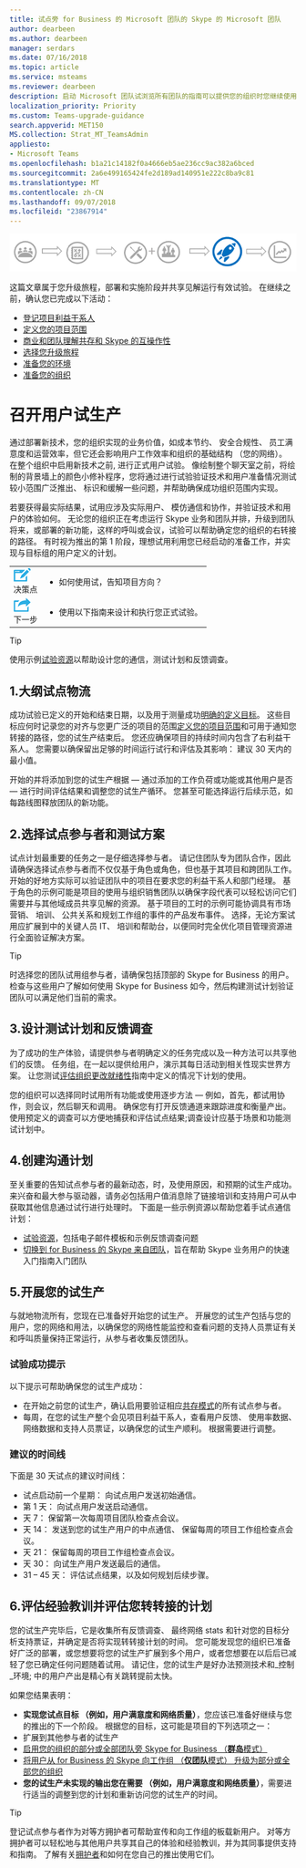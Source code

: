 ```yaml
---
title: 试点旁 for Business 的 Microsoft 团队的 Skype 的 Microsoft 团队
author: dearbeen
ms.author: dearbeen
manager: serdars
ms.date: 07/16/2018
ms.topic: article
ms.service: msteams
ms.reviewer: dearbeen
description: 启动 Microsoft 团队试浏览所有团队的指南可以提供您的组织时您继续使用 Skype for Business
localization_priority: Priority
ms.custom: Teams-upgrade-guidance
search.appverid: MET150
MS.collection: Strat_MT_TeamsAdmin
appliesto:
- Microsoft Teams
ms.openlocfilehash: b1a21c14182f0a4666eb5ae236cc9ac382a6bced
ms.sourcegitcommit: 2a6e499165424fe2d189ad140951e222c8ba9c81
ms.translationtype: MT
ms.contentlocale: zh-CN
ms.lasthandoff: 09/07/2018
ms.locfileid: "23867914"
---
```

![升级旅程，重点强调部署阶段和实现阶段](media/upgrade-banner-deployment.png "升级旅程，重点强调部署阶段和实现阶段")

这篇文章属于您升级旅程，部署和实施阶段并共享见解运行有效试验。 在继续之前，确认您已完成以下活动：

-   [登记项目利益干系人](upgrade-enlist-stakeholders.md)
-   [定义您的项目范围](https://aka.ms/SkypetoTeams-Scope)
-   [商业和团队理解共存和 Skype 的互操作性](https://aka.ms/SkypeToTeams-Coexist)
-   [选择您升级旅程](upgrade-and-coexistence-of-skypeforbusiness-and-teams.md)
-   [准备您的环境](https://aka.ms/SkypeToTeams-TechnicalReadiness)
-   [准备您的组织](https://aka.ms/SkypeToTeams-UserReadiness)

# <a name="conduct-a-user-pilot"></a>召开用户试生产


通过部署新技术，您的组织实现的业务价值，如成本节约、 安全合规性、 员工满意度和运营效率，但它还会影响用户工作效率和组织的基础结构 （您的网络）。 在整个组织中启用新技术之前, 进行正式用户试验。 像绘制整个聊天室之前，将绘制的背景墙上的颜色小修补程序，您将通过进行试验验证技术和用户准备情况测试较小范围广泛推出、 标识和缓解一些问题，并帮助确保成功组织范围内实现。 

若要获得最实际结果，试用应涉及实际用户、 模仿通信和协作，并验证技术和用户的体验如何。 无论您的组织正在考虑运行 Skype 业务和团队并排，升级到团队将来，或部署的新功能，这样的呼叫或会议，试验可以帮助确定您的组织的右转接的路径。 有时视为推出的第 1 阶段，理想试用利用您已经启动的准备工作，并实现与目标组的用户定义的计划。 

|    |     |
|-----------|------------|
| ![](media/audio_conferencing_image7.png) <br/>决策点|<ul><li>如何使用试，告知项目方向？</li></ul> |
| ![](media/audio_conferencing_image9.png)<br/>下一步|<ul><li>使用以下指南来设计和执行您正式试验。</li></ul>|

> [!Tip]
> 使用示例[试验资源](https://aka.ms/UpgradeSuccessKit)以帮助设计您的通信，测试计划和反馈调查。

## <a name="1-outline-pilot-logistics"></a>1.大纲试点物流

成功试验已定义的开始和结束日期，以及用于测量成功[明确的定义目标](upgrade-define-project-scope.md#project-goals)。 这些目标应何时记录您的对齐与您更广泛的项目的范围[定义您的项目范围](upgrade-define-project-scope.md)和可用于通知您转接的路径，您的试生产结束后。 您还应确保项目的持续时间内包含了右利益干系人。  您需要以确保留出足够的时间运行试行和评估及其影响： 建议 30 天内的最小值。

开始的并将添加到您的试生产根据 — 通过添加的工作负荷或功能或其他用户是否 — 进行时间评估结果和调整您的试生产循环。 您甚至可能选择运行后续示范，如每路线图释放团队的新功能。

## <a name="2-select-your-pilot-participants-and-test-scenarios"></a>2.选择试点参与者和测试方案

试点计划最重要的任务之一是仔细选择参与者。 请记住团队专为团队合作，因此请确保选择试点参与者而不仅仅基于角色或角色，但也基于其项目和跨团队工作。 开始的好地方实际可以验证团队中的项目在要求您的利益干系人和部门经理。 基于角色的示例可能是项目的使用与组织销售团队以确保字段代表可以轻松访问它们需要并与其他域成员共享见解的资源。 基于项目的工时的示例可能协调具有市场营销、 培训、 公共关系和规划工作组的事件的产品发布事件。 选择，无论方案试用应扩展到中的关键人员 IT、 培训和帮助台，以便同时完全优化项目管理资源进行全面验证解决方案。

> [!Tip]
> 时选择您的团队试用组参与者，请确保包括顶部的 Skype for Business 的用户。 检查与这些用户了解如何使用 Skype for Business 如今，然后构建测试计划验证团队可以满足他们当前的需求。

## <a name="3-design-your-test-plan-and-feedback-survey"></a>3.设计测试计划和反馈调查

为了成功的生产体验，请提供参与者明确定义的任务完成以及一种方法可以共享他们的反馈。 任务组，在一起以提供给用户，演示其每日活动到相关性现实世界方案。 让您测试[评估组织更改就绪性](https://aka.ms/OrgReadiness)指南中定义的情况下计划的使用。

您的组织可以选择同时试用所有功能或使用逐步方法 — 例如，首先，都试用协作，则会议，然后聊天和调用。 确保您有打开反馈通道来跟踪进度和衡量产出。 使用预定义的调查可以方便地捕获和评估试点结果;调查设计应基于场景和功能测试计划中。 

## <a name="4-create-your-communications-plan"></a>4.创建沟通计划

至关重要的告知试点参与者的最新动态，时，及使用原因，和预期的试生产成功。 来兴奋和最大参与驱动器，请务必包括用户值消息除了链接培训和支持用户可从中获取其他信息通过试行进行处理时。 下面是一些示例资源以帮助您着手试点通信计划：

-   [试验资源](https://aka.ms/UpgradeSuccessKit)，包括电子邮件模板和示例反馈调查问题
-   [切换到 for Business 的 Skype 来自团队](https://support.office.com/article/Switch-to-Teams-from-Skype-for-Business-6295a0ae-4e8e-4bba-a100-64cc951cc964)，旨在帮助 Skype 业务用户的快速入门指南入门团队

## <a name="5-conduct-your-pilot"></a>5.开展您的试生产

与就地物流所有，您现在已准备好开始您的试生产。 开展您的试生产包括与您的用户，您的网络和用法，以确保您的网络性能监控和查看问题的支持人员票证有关和呼叫质量保持正常运行，从参与者收集反馈团队。

### <a name="tips-for-pilot-success"></a>试验成功提示

以下提示可帮助确保您的试生产成功：
-   在开始之前您的试生产，确认启用要验证相应[共存模式](https://aka.ms/SkypeToTeams-SetCoexistence)的所有试点参与者。
-   每周，在您的试生产整个会见项目利益干系人，查看用户反馈、 使用率数据、 网络数据和支持人员票证，以确保您的试生产顺利。 根据需要进行调整。

### <a name="suggested-timeline"></a>建议的时间线

下面是 30 天试点的建议时间线：

-   试点启动前一个星期： 向试点用户发送初始通信。
-   第 1 天： 向试点用户发送启动通信。
-   天 7： 保留第一次每周项目团队检查点会议。
-   天 14： 发送到您的试生产用户的中点通信、 保留每周的项目工作组检查点会议。
-   天 21： 保留每周的项目工作组检查点会议。
-   天 30： 向试生产用户发送最后的通信。
-   31 – 45 天： 评估试点结果，以及如何规划后续步骤。
 
## <a name="6-assess-learnings-and-evaluate-your-go-forward-plan"></a>6.评估经验教训并评估您转转接的计划

您的试生产完毕后，它是收集所有反馈调查、 最终网络 stats 和针对您的目标分析支持票证，并确定是否将实现转转接计划的时间。 您可能发现您的组织已准备好广泛的部署，或您想要将您的试生产扩展到多个用户，或者您想要在以后后已减轻了您已确定任何问题随着试用。 请记住，您的试生产是好办法预测技术和_控制_环境; 中的用户产出是精心有关跳转提前太快。

如果您结果表明：

-   **实现您试点目标 （例如，用户满意度和网络质量）**，您应该已准备好继续与您的推出的下一个阶段。 根据您的目标，这可能是项目的下列选项之一：
   -   扩展到其他参与者的试生产
   -   [启用您的组织的部分或全部团队旁 Skype for Business （**群岛**模式）](https://aka.ms/SkypeToTeams-SetCoexistence)
   -   [将用户从 for Business 的 Skype 向工作组 （**仅团队**模式） 升级为部分或全部您的组织](https://aka.ms/SkypeToTeams-SetCoexistence)
-   **您的试生产未实现的输出您在需要 （例如，用户满意度和网络质量）**，需要进行适当的调整到您的计划和重新访问您的试生产的时间。

> [!Tip]
> 登记试点参与者作为对等方拥护者可帮助宣传和向工作组的板载新用户。 对等方拥护者可以轻松地与其他用户共享其自己的体验和经验教训，并为其同事提供支持和指南。 了解有关[拥护者](https://go.microsoft.com/fwlink/?linkid=859068)和如何在您自己的推出使用它们。 
